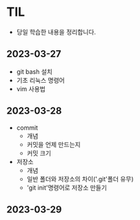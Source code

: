 # TIL
- 당일 학습한 내용을 정리합니다.

## 2023-03-27
 - git bash 설치
 - 기초 리눅스 명령어
 - vim 사용법

## 2023-03-28
 - commit
   - 개념
   - 커밋을 언제 만드는지
   - 커밋 크기
 - 저장소
   - 개념
   - 일반 폴더와 저장소의 차이('.git'폴더 유무)
   - 'git init'명령어로 저장소 만들기
## 2023-03-29